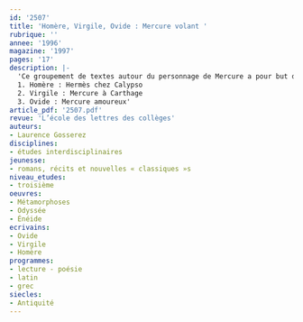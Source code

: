 ```yaml
---
id: '2507'
title: 'Homère, Virgile, Ovide : Mercure volant '
rubrique: ''
annee: '1996'
magazine: '1997'
pages: '17'
description: |-
  'Ce groupement de textes autour du personnage de Mercure a pour but d’initier les élèves aux jeux de l’imitation et de la création poétique, tout en montrant l’unité et la cohérence de notre culture. Le rapprochement permet de mieux percevoir à la fois la continuité et la profonde originalité des œuvres grecques, latines et françaises qui se répondent à travers le temps. Le personnage d’Hermès (Mercure) a subi au cours du temps d’étonnantes transformations. Cette étude présente quelques-unes de ses métamorphoses de l’Antiquité à la littérature moderne.
  1. Homère : Hermès chez Calypso
  2. Virgile : Mercure à Carthage
  3. Ovide : Mercure amoureux'
article_pdf: '2507.pdf'
revue: 'L’école des lettres des collèges'
auteurs:
- Laurence Gosserez
disciplines:
- études interdisciplinaires
jeunesse:
- romans, récits et nouvelles « classiques »s
niveau_etudes:
- troisième
oeuvres:
- Métamorphoses
- Odyssée
- Énéide
ecrivains:
- Ovide
- Virgile
- Homère
programmes:
- lecture - poésie
- latin
- grec
siecles:
- Antiquité
---
```

